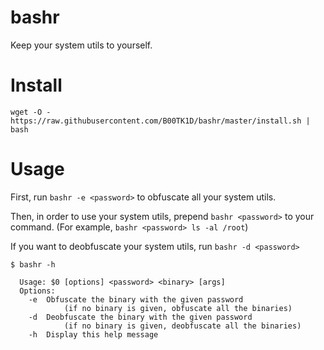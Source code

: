 # bashr

Keep your system utils to yourself.

# Install

`wget -O - https://raw.githubusercontent.com/B00TK1D/bashr/master/install.sh | bash`

# Usage

First, run `bashr -e <password>` to obfuscate all your system utils.

Then, in order to use your system utils, prepend `bashr <password>` to your command.  (For example, `bashr <password> ls -al /root`)

If you want to deobfuscate your system utils, run `bashr -d <password>`

```{bash}
$ bashr -h

  Usage: $0 [options] <password> <binary> [args]
  Options:
    -e  Obfuscate the binary with the given password
            (if no binary is given, obfuscate all the binaries)
    -d  Deobfuscate the binary with the given password
            (if no binary is given, deobfuscate all the binaries)
    -h  Display this help message
```